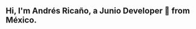 ## Hi, I'm Andrés Ricaño, a Junio Developer 🚀 from México.

<!--
**aricanoMX/aricanomx** is a ✨ _special_ ✨ repository because its `README.md` (this file) appears on your GitHub profile.

[![Github](https://img.shields.io/badge/-Github-000?style=flat&logo=Github&logoColor=white)](https://github.com/aricanomx)
[![Linkedin](https://img.shields.io/badge/-LinkedIn-blue?style=flat&logo=Linkedin&logoColor=blue)](https://www.linkedin.com/in/aricanomx/)
[![Instagram](https://img.shields.io/badge/-Instagram-c13584?style=flat&labelColor=c13584&logo=instagram&logoColor=white)](https://www.instagram.com/aricanomx/)
[![Gmail](https://img.shields.io/badge/-Gmail-c14438?style=flat&logo=Gmail&logoColor=white)](mailto:aricanomx@gmail.com)


&nbsp;

### 👩‍💻 I'm working on
- Building projects and my portfolio website. 
Although, I think I'll wait to learn React before I build the website.

### ☕ Get in touch
- Twitter - [@aricanoMX](https://twitter.com/aricanoMX)
- LinkedIn - [Andres Ricaño](https://www.linkedin.com/in/aricanomx/)
- Website - [Coming Soon](https://aricanomx.com)

---
⭐️ From [aricanoMX](https://github.com/aricanoMX)
